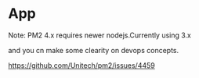 # App




Note: PM2 4.x requires newer nodejs.Currently using 3.x 


and you cn make some clearity on devops concepts.


https://github.com/Unitech/pm2/issues/4459
